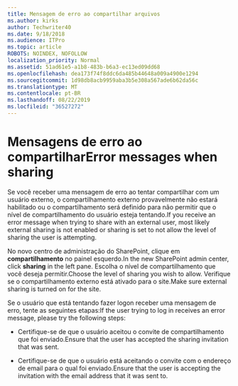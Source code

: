 ```yaml
---
title: Mensagem de erro ao compartilhar arquivos
ms.author: kirks
author: Techwriter40
ms.date: 9/18/2018
ms.audience: ITPro
ms.topic: article
ROBOTS: NOINDEX, NOFOLLOW
localization_priority: Normal
ms.assetid: 51ad61e5-a1b8-483b-b6a3-ec13ed09dd68
ms.openlocfilehash: dea173f74f8ddc6da485b44648a009a4900e1294
ms.sourcegitcommit: 1d98db8acb9959aba3b5e308a567ade6b62da56c
ms.translationtype: MT
ms.contentlocale: pt-BR
ms.lasthandoff: 08/22/2019
ms.locfileid: "36527272"
---
```

# <a name="error-messages-when-sharing"></a><span data-ttu-id="133ac-102">Mensagens de erro ao compartilhar</span><span class="sxs-lookup"><span data-stu-id="133ac-102">Error messages when sharing</span></span>

<span data-ttu-id="133ac-103">Se você receber uma mensagem de erro ao tentar compartilhar com um usuário externo, o compartilhamento externo provavelmente não estará habilitado ou o compartilhamento será definido para não permitir que o nível de compartilhamento do usuário esteja tentando.</span><span class="sxs-lookup"><span data-stu-id="133ac-103">If you receive an error message when trying to share with an external user, most likely external sharing is not enabled or sharing is set to not allow the level of sharing the user is attempting.</span></span>
  
<span data-ttu-id="133ac-104">No novo centro de administração do SharePoint, clique em **compartilhamento** no painel esquerdo.</span><span class="sxs-lookup"><span data-stu-id="133ac-104">In the  new SharePoint admin center, click **sharing** in the left pane.</span></span> <span data-ttu-id="133ac-105">Escolha o nível de compartilhamento que você deseja permitir.</span><span class="sxs-lookup"><span data-stu-id="133ac-105">Choose the level of sharing you wish to allow.</span></span> <span data-ttu-id="133ac-106">Verifique se o compartilhamento externo está ativado para o site.</span><span class="sxs-lookup"><span data-stu-id="133ac-106">Make sure external sharing is turned on for the site.</span></span> 
  
<span data-ttu-id="133ac-107">Se o usuário que está tentando fazer logon receber uma mensagem de erro, tente as seguintes etapas:</span><span class="sxs-lookup"><span data-stu-id="133ac-107">If the user trying to log in receives an error message, please try the following steps:</span></span>
  
- <span data-ttu-id="133ac-108">Certifique-se de que o usuário aceitou o convite de compartilhamento que foi enviado.</span><span class="sxs-lookup"><span data-stu-id="133ac-108">Ensure that the user has accepted the sharing invitation that was sent.</span></span>
    
- <span data-ttu-id="133ac-109">Certifique-se de que o usuário está aceitando o convite com o endereço de email para o qual foi enviado.</span><span class="sxs-lookup"><span data-stu-id="133ac-109">Ensure that the user is accepting the invitation with the email address that it was sent to.</span></span>
    

